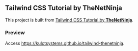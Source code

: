 ## Tailwind CSS Tutorial by TheNetNinja
This project is built from [Tailwind CSS Tutorial by **TheNetNinja**](https://www.youtube.com/playlist?list=PL4cUxeGkcC9gpXORlEHjc5bgnIi5HEGhw).

### Preview
Access <https://kulotsystems.github.io/tailwind-thenetninja>.
